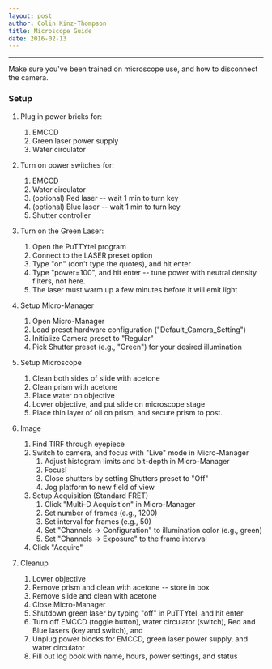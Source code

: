```yaml
---
layout: post
author: Colin Kinz-Thompson
title: Microscope Guide
date: 2016-02-13
---
```


---
Make sure you've been trained on microscope use, and how to disconnect the camera.

### Setup

1. Plug in power bricks for:
	1. EMCCD
	2. Green laser power supply
	3. Water circulator


2. Turn on power switches for:
	1. EMCCD
	2. Water circulator
	3. (optional) Red laser -- wait 1 min to turn key
	4. (optional) Blue laser -- wait 1 min to turn key
	5. Shutter controller


3. Turn on the Green Laser:
	1. Open the PuTTYtel program
	2. Connect to the LASER preset option
	3. Type "on" (don't type the quotes), and hit enter
	4. Type "power=100", and hit enter -- tune power with neutral density filters, not here.
	5. The laser must warm up a few minutes before it will emit light


4. Setup Micro-Manager
	1. Open Micro-Manager
	2. Load preset hardware configuration ("Default\_Camera\_Setting")
	3. Initialize Camera preset to "Regular"
	4. Pick Shutter preset (e.g., "Green") for your desired illumination

5. Setup Microscope
	1. Clean both sides of slide with acetone
	2. Clean prism with acetone
	3. Place water on objective
	4. Lower objective, and put slide on microscope stage
	5. Place thin layer of oil on prism, and secure prism to post.

6. Image
	1. Find TIRF through eyepiece
	2. Switch to camera, and focus with "Live" mode in Micro-Manager
		1. Adjust histogram limits and bit-depth in Micro-Manager
		2. Focus!
		3. Close shutters by setting Shutters preset to "Off"
		4. Jog platform to new field of view
	3. Setup Acquisition (Standard FRET)
		1. Click "Multi-D Acquisition" in Micro-Manager
		2. Set number of frames (e.g., 1200)
		3. Set interval for frames (e.g., 50)
		4. Set "Channels -> Configuration" to illumination color (e.g., green)
		5. Set "Channels -> Exposure" to the frame interval
	4. Click "Acquire"

7. Cleanup
	1. Lower objective
	2. Remove prism and clean with acetone -- store in box
	3. Remove slide and clean with acetone
	4. Close Micro-Manager
	5. Shutdown green laser by typing "off" in PuTTYtel, and hit enter
	6. Turn off EMCCD (toggle button), water circulator (switch), Red and Blue lasers (key and switch), and
	7. Unplug power blocks for EMCCD, green laser power supply, and water circulator
	8. Fill out log book with name, hours, power settings, and status
